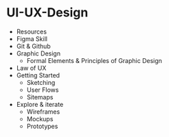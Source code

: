 # UI-UX-Design
- Resources
- Figma Skill
- Git & Github
- Graphic Design
    - Formal Elements & Principles of Graphic Design
- Law of UX
- Getting Started
    - Sketching
    - User Flows
    - Sitemaps
- Explore & iterate
    - Wireframes
    - Mockups
    - Prototypes
